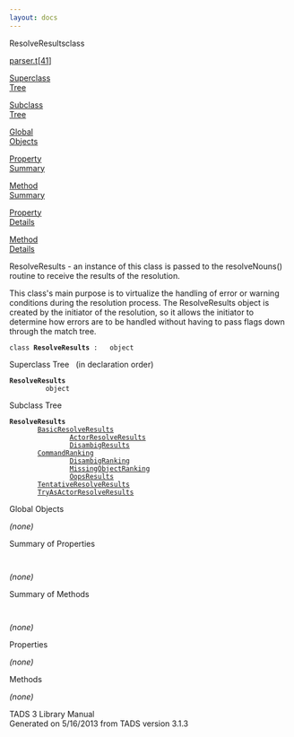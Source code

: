 ```yaml
---
layout: docs
---
```

<span class="title">ResolveResults</span><span class="type">class</span>

[parser.t](../file/parser.t.html)\[[41](../source/parser.t.html#41)\]

[Superclass  
Tree](#_SuperClassTree_)

[Subclass  
Tree](#_SubClassTree_)

[Global  
Objects](#_ObjectSummary_)

[Property  
Summary](#_PropSummary_)

[Method  
Summary](#_MethodSummary_)

[Property  
Details](#_Properties_)

[Method  
Details](#_Methods_)

<div class="fdesc">

ResolveResults - an instance of this class is passed to the
resolveNouns() routine to receive the results of the resolution.

This class's main purpose is to virtualize the handling of error or
warning conditions during the resolution process. The ResolveResults
object is created by the initiator of the resolution, so it allows the
initiator to determine how errors are to be handled without having to
pass flags down through the match tree.

`class `**`ResolveResults`**` :   object`

</div>

<span id="_SuperClassTree_"></span>

<div class="mjhd">

<span class="hdln">Superclass Tree</span>   (in declaration order)

</div>

**`ResolveResults`**  
`         object`  
<span id="_SubClassTree_"></span>

<div class="mjhd">

<span class="hdln">Subclass Tree</span>  

</div>

**`ResolveResults`**  
`         `[`BasicResolveResults`](../object/BasicResolveResults.html)  
`                 `[`ActorResolveResults`](../object/ActorResolveResults.html)  
`                 `[`DisambigResults`](../object/DisambigResults.html)  
`         `[`CommandRanking`](../object/CommandRanking.html)  
`                 `[`DisambigRanking`](../object/DisambigRanking.html)  
`                 `[`MissingObjectRanking`](../object/MissingObjectRanking.html)  
`                 `[`OopsResults`](../object/OopsResults.html)  
`         `[`TentativeResolveResults`](../object/TentativeResolveResults.html)  
`         `[`TryAsActorResolveResults`](../object/TryAsActorResolveResults.html)  
<span id="_ObjectSummary_"></span>

<div class="mjhd">

<span class="hdln">Global Objects</span>  

</div>

*(none)* <span id="_PropSummary_"></span>

<div class="mjhd">

<span class="hdln">Summary of Properties</span>  

</div>

` `

*(none)* <span id="_MethodSummary_"></span>

<div class="mjhd">

<span class="hdln">Summary of Methods</span>  

</div>

` `

*(none)* <span id="_Properties_"></span>

<div class="mjhd">

<span class="hdln">Properties</span>  

</div>

*(none)* <span id="_Methods_"></span>

<div class="mjhd">

<span class="hdln">Methods</span>  

</div>

*(none)*

<div class="ftr">

TADS 3 Library Manual  
Generated on 5/16/2013 from TADS version 3.1.3

</div>
